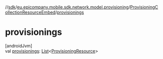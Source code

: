 //[sdk](../../../index.md)/[eu.epicompany.mobile.sdk.network.model.provisioning](../index.md)/[ProvisioningCollectionResourceEmbed](index.md)/[provisionings](provisionings.md)

# provisionings

[androidJvm]\
val [provisionings](provisionings.md): [List](https://kotlinlang.org/api/latest/jvm/stdlib/kotlin.collections/-list/index.html)&lt;[ProvisioningResource](../-provisioning-resource/index.md)&gt;
